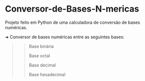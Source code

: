 # Conversor-de-Bases-N-mericas
Projeto feito em Python de uma calculadora de conversão de bases numéricas. 

➜ Conversor de bases numéricas entre as seguintes bases:
>> Base binária
>> 
>> Base octal
>> 
>> Base decimal
>> 
>> Base hexadecimal
